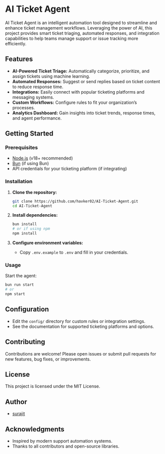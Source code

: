 # AI Ticket Agent

AI Ticket Agent is an intelligent automation tool designed to streamline and enhance ticket management workflows. Leveraging the power of AI, this project provides smart ticket triaging, automated responses, and integration capabilities to help teams manage support or issue tracking more efficiently.

## Features

- **AI-Powered Ticket Triage:** Automatically categorize, prioritize, and assign tickets using machine learning.
- **Automated Responses:** Suggest or send replies based on ticket content to reduce response time.
- **Integrations:** Easily connect with popular ticketing platforms and messaging systems.
- **Custom Workflows:** Configure rules to fit your organization’s processes.
- **Analytics Dashboard:** Gain insights into ticket trends, response times, and agent performance.

## Getting Started

### Prerequisites

- [Node.js](https://nodejs.org/) (v18+ recommended)
- [Bun](https://bun.sh/) (if using Bun)
- API credentials for your ticketing platform (if integrating)

### Installation

1. **Clone the repository:**
   ```bash
   git clone https://github.com/havker02/AI-Ticket-Agent.git
   cd AI-Ticket-Agent
   ```

2. **Install dependencies:**
   ```bash
   bun install
   # or if using npm
   npm install
   ```

3. **Configure environment variables:**
   - Copy `.env.example` to `.env` and fill in your credentials.

### Usage

Start the agent:

```bash
bun run start
# or
npm start
```

## Configuration

- Edit the `config/` directory for custom rules or integration settings.
- See the documentation for supported ticketing platforms and options.

## Contributing

Contributions are welcome! Please open issues or submit pull requests for new features, bug fixes, or improvements.

## License

This project is licensed under the MIT License.

## Author

- [surajit](https://github.com/surajit20107)

## Acknowledgments

- Inspired by modern support automation systems.
- Thanks to all contributors and open-source libraries.

